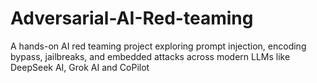 # Adversarial-AI-Red-teaming
A hands-on AI red teaming project exploring prompt injection, encoding bypass, jailbreaks, and embedded attacks across modern LLMs like DeepSeek AI, Grok AI and CoPilot
